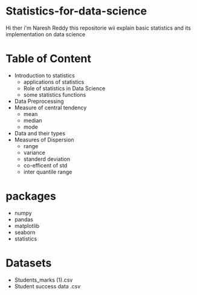 # Statistics-for-data-science
Hi ther i'm Naresh Reddy this repositorie wii explain basic statistics and its implementation on data science

# Table of Content
- Introduction to statistics
   - applications of statistics
   - Role of statistics in Data Science
   - some statistics functions
- Data Preprocessing
- Measure of central tendency
    - mean
    - median
    - mode
- Data and their types
- Measures of Dispersion
    - range
    - variance
    - standerd deviation
    - co-efficent of std
    - inter quantile range

# packages

- numpy
- pandas
- matplotlib
- seaborn
- statistics

# Datasets
- Students_marks (1).csv
- Student success data .csv

